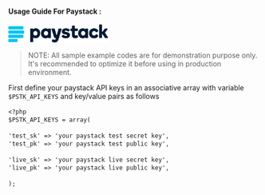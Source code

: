 #### Usage Guide For Paystack :

<p><a href="https://www.paystack.com/" target="_blank" rel="noreferrer"><img src="/logos/paystack-2.svg" title="Paystack" alt="Paystack logo" width="200" height="auto"/></a></p>

> NOTE: All sample example codes are for demonstration purpose only. It's recommended to optimize it before using in production environment.

First define your paystack API keys in an associative array with variable `$PSTK_API_KEYS` and key/value pairs as follows 

```
<?php
$PSTK_API_KEYS = array(

'test_sk' => 'your paystack test secret key',
'test_pk' => 'your paystack test public key', 
		
'live_sk' => 'your paystack live secret key',
'live_pk' => 'your paystack live public key',
		
);

```

